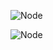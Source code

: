 ![Node](https://encrypted-tbn0.gstatic.com/images?q=tbn:ANd9GcRflFVJUWjFaKySloq37gk2tLjpwGajwHDGWg&usqp=CAUhttps://encrypted-tbn0.gstatic.com/images?q=tbn:ANd9GcRflFVJUWjFaKySloq37gk2tLjpwGajwHDGWg&usqp=CAU)

![Node](https://www.alura.com.br/artigos/assets/node-js/node-js-alura.png)
